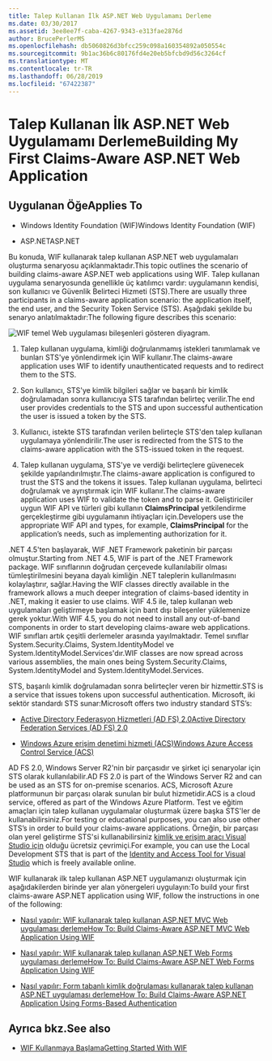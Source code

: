 ```yaml
---
title: Talep Kullanan İlk ASP.NET Web Uygulamamı Derleme
ms.date: 03/30/2017
ms.assetid: 3ee8ee7f-caba-4267-9343-e313fae2876d
author: BrucePerlerMS
ms.openlocfilehash: db5060826d3bfcc259c098a160354892a050554c
ms.sourcegitcommit: 9b1ac36b6c80176fd4e20eb5bfcbd9d56c3264cf
ms.translationtype: MT
ms.contentlocale: tr-TR
ms.lasthandoff: 06/28/2019
ms.locfileid: "67422387"
---
```

# <a name="building-my-first-claims-aware-aspnet-web-application"></a><span data-ttu-id="165f0-102">Talep Kullanan İlk ASP.NET Web Uygulamamı Derleme</span><span class="sxs-lookup"><span data-stu-id="165f0-102">Building My First Claims-Aware ASP.NET Web Application</span></span>
## <a name="applies-to"></a><span data-ttu-id="165f0-103">Uygulanan Öğe</span><span class="sxs-lookup"><span data-stu-id="165f0-103">Applies To</span></span>  
  
- <span data-ttu-id="165f0-104">Windows Identity Foundation (WIF)</span><span class="sxs-lookup"><span data-stu-id="165f0-104">Windows Identity Foundation (WIF)</span></span>  
  
- <span data-ttu-id="165f0-105">ASP.NET</span><span class="sxs-lookup"><span data-stu-id="165f0-105">ASP.NET</span></span>  
  
 <span data-ttu-id="165f0-106">Bu konuda, WIF kullanarak talep kullanan ASP.NET web uygulamaları oluşturma senaryosu açıklanmaktadır.</span><span class="sxs-lookup"><span data-stu-id="165f0-106">This topic outlines the scenario of building claims-aware ASP.NET web applications using WIF.</span></span> <span data-ttu-id="165f0-107">Talep kullanan uygulama senaryosunda genellikle üç katılımcı vardır: uygulamanın kendisi, son kullanıcı ve Güvenlik Belirteci Hizmeti (STS).</span><span class="sxs-lookup"><span data-stu-id="165f0-107">There are usually three participants in a claims-aware application scenario: the application itself, the end user, and the Security Token Service (STS).</span></span> <span data-ttu-id="165f0-108">Aşağıdaki şekilde bu senaryo anlatılmaktadır:</span><span class="sxs-lookup"><span data-stu-id="165f0-108">The following figure describes this scenario:</span></span>  
  
 ![WIF temel Web uygulaması bileşenleri gösteren diyagram.](./media/building-my-first-claims-aware-aspnet-web-app/windows-identity-foundation-basic-web-application.gif)  
  
1. <span data-ttu-id="165f0-110">Talep kullanan uygulama, kimliği doğrulanmamış istekleri tanımlamak ve bunları STS'ye yönlendirmek için WIF kullanır.</span><span class="sxs-lookup"><span data-stu-id="165f0-110">The claims-aware application uses WIF to identify unauthenticated requests and to redirect them to the STS.</span></span>  
  
2. <span data-ttu-id="165f0-111">Son kullanıcı, STS'ye kimlik bilgileri sağlar ve başarılı bir kimlik doğrulamadan sonra kullanıcıya STS tarafından belirteç verilir.</span><span class="sxs-lookup"><span data-stu-id="165f0-111">The end user provides credentials to the STS and upon successful authentication the user is issued a token by the STS.</span></span>  
  
3. <span data-ttu-id="165f0-112">Kullanıcı, istekte STS tarafından verilen belirteçle STS'den talep kullanan uygulamaya yönlendirilir.</span><span class="sxs-lookup"><span data-stu-id="165f0-112">The user is redirected from the STS to the claims-aware application with the STS-issued token in the request.</span></span>  
  
4. <span data-ttu-id="165f0-113">Talep kullanan uygulama, STS'ye ve verdiği belirteçlere güvenecek şekilde yapılandırılmıştır.</span><span class="sxs-lookup"><span data-stu-id="165f0-113">The claims-aware application is configured to trust the STS and the tokens it issues.</span></span> <span data-ttu-id="165f0-114">Talep kullanan uygulama, belirteci doğrulamak ve ayrıştırmak için WIF kullanır.</span><span class="sxs-lookup"><span data-stu-id="165f0-114">The claims-aware application uses WIF to validate the token and to parse it.</span></span> <span data-ttu-id="165f0-115">Geliştiriciler uygun WIF API ve türleri gibi kullanın **ClaimsPrincipal** yetkilendirme gerçekleştirme gibi uygulamanın ihtiyaçları için.</span><span class="sxs-lookup"><span data-stu-id="165f0-115">Developers use the appropriate WIF API and types, for example, **ClaimsPrincipal** for the application’s needs, such as implementing authorization for it.</span></span>  
  
 <span data-ttu-id="165f0-116">.NET 4.5'ten başlayarak, WIF .NET Framework paketinin bir parçası olmuştur.</span><span class="sxs-lookup"><span data-stu-id="165f0-116">Starting from .NET 4.5, WIF is part of the .NET Framework package.</span></span> <span data-ttu-id="165f0-117">WIF sınıflarının doğrudan çerçevede kullanılabilir olması tümleştirilmesini beyana dayalı kimliğin .NET taleplerin kullanılmasını kolaylaştırır, sağlar.</span><span class="sxs-lookup"><span data-stu-id="165f0-117">Having the WIF classes directly available in the framework allows a much deeper integration of claims-based identity in .NET, making it easier to use claims.</span></span> <span data-ttu-id="165f0-118">WIF 4.5 ile, talep kullanan web uygulamaları geliştirmeye başlamak için bant dışı bileşenler yüklemenize gerek yoktur.</span><span class="sxs-lookup"><span data-stu-id="165f0-118">With WIF 4.5, you do not need to install any out-of-band components in order to start developing claims-aware web applications.</span></span> <span data-ttu-id="165f0-119">WIF sınıfları artık çeşitli derlemeler arasında yayılmaktadır. Temel sınıflar System.Security.Claims, System.IdentityModel ve System.IdentityModel.Services'dır.</span><span class="sxs-lookup"><span data-stu-id="165f0-119">WIF classes are now spread across various assemblies, the main ones being System.Security.Claims, System.IdentityModel and System.IdentityModel.Services.</span></span>  
  
 <span data-ttu-id="165f0-120">STS, başarılı kimlik doğrulamadan sonra belirteçler veren bir hizmettir.</span><span class="sxs-lookup"><span data-stu-id="165f0-120">STS is a service that issues tokens upon successful authentication.</span></span> <span data-ttu-id="165f0-121">Microsoft, iki sektör standardı STS sunar:</span><span class="sxs-lookup"><span data-stu-id="165f0-121">Microsoft offers two industry standard STS’s:</span></span>  
  
- [<span data-ttu-id="165f0-122">Active Directory Federasyon Hizmetleri (AD FS) 2.0</span><span class="sxs-lookup"><span data-stu-id="165f0-122">Active Directory Federation Services (AD FS) 2.0</span></span>](https://go.microsoft.com/fwlink/?LinkID=247516)
  
- [<span data-ttu-id="165f0-123">Windows Azure erişim denetimi hizmeti (ACS)</span><span class="sxs-lookup"><span data-stu-id="165f0-123">Windows Azure Access Control Service (ACS)</span></span>](https://go.microsoft.com/fwlink/?LinkID=247517)
  
 <span data-ttu-id="165f0-124">AD FS 2.0, Windows Server R2'nin bir parçasıdır ve şirket içi senaryolar için STS olarak kullanılabilir.</span><span class="sxs-lookup"><span data-stu-id="165f0-124">AD FS 2.0 is part of the Windows Server R2 and can be used as an STS for on-premise scenarios.</span></span> <span data-ttu-id="165f0-125">ACS, Microsoft Azure platformunun bir parçası olarak sunulan bir bulut hizmetidir.</span><span class="sxs-lookup"><span data-stu-id="165f0-125">ACS is a cloud service, offered as part of the Windows Azure Platform.</span></span> <span data-ttu-id="165f0-126">Test ve eğitim amaçları için talep kullanan uygulamalar oluşturmak üzere başka STS'ler de kullanabilirsiniz.</span><span class="sxs-lookup"><span data-stu-id="165f0-126">For testing or educational purposes, you can also use other STS’s in order to build your claims-aware applications.</span></span> <span data-ttu-id="165f0-127">Örneğin, bir parçası olan yerel geliştirme STS'si kullanabilirsiniz [kimlik ve erişim aracı Visual Studio için](https://go.microsoft.com/fwlink/?LinkID=245849) olduğu ücretsiz çevrimiçi.</span><span class="sxs-lookup"><span data-stu-id="165f0-127">For example, you can use the Local Development STS that is part of the [Identity and Access Tool for Visual Studio](https://go.microsoft.com/fwlink/?LinkID=245849) which is freely available online.</span></span>  
  
 <span data-ttu-id="165f0-128">WIF kullanarak ilk talep kullanan ASP.NET uygulamanızı oluşturmak için aşağıdakilerden birinde yer alan yönergeleri uygulayın:</span><span class="sxs-lookup"><span data-stu-id="165f0-128">To build your first claims-aware ASP.NET application using WIF, follow the instructions in one of the following:</span></span>  
  
- [<span data-ttu-id="165f0-129">Nasıl yapılır: WIF kullanarak talep kullanan ASP.NET MVC Web uygulaması derleme</span><span class="sxs-lookup"><span data-stu-id="165f0-129">How To: Build Claims-Aware ASP.NET MVC Web Application Using WIF</span></span>](../../../docs/framework/security/how-to-build-claims-aware-aspnet-mvc-web-app-using-wif.md)  
  
- [<span data-ttu-id="165f0-130">Nasıl yapılır: WIF kullanarak talep kullanan ASP.NET Web Forms uygulaması derleme</span><span class="sxs-lookup"><span data-stu-id="165f0-130">How To: Build Claims-Aware ASP.NET Web Forms Application Using WIF</span></span>](../../../docs/framework/security/how-to-build-claims-aware-aspnet-web-forms-app-using-wif.md)  
  
- [<span data-ttu-id="165f0-131">Nasıl yapılır: Form tabanlı kimlik doğrulaması kullanarak talep kullanan ASP.NET uygulaması derleme</span><span class="sxs-lookup"><span data-stu-id="165f0-131">How To: Build Claims-Aware ASP.NET Application Using Forms-Based Authentication</span></span>](../../../docs/framework/security/claims-aware-aspnet-app-forms-authentication.md)  
  
## <a name="see-also"></a><span data-ttu-id="165f0-132">Ayrıca bkz.</span><span class="sxs-lookup"><span data-stu-id="165f0-132">See also</span></span>

- [<span data-ttu-id="165f0-133">WIF Kullanmaya Başlama</span><span class="sxs-lookup"><span data-stu-id="165f0-133">Getting Started With WIF</span></span>](../../../docs/framework/security/getting-started-with-wif.md)
